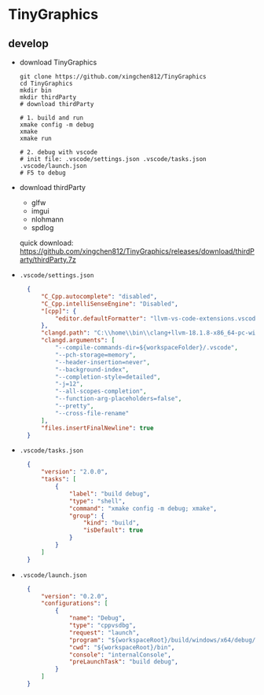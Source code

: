 # TinyGraphics

## develop

- download TinyGraphics
	```
	git clone https://github.com/xingchen812/TinyGraphics
	cd TinyGraphics
	mkdir bin
	mkdir thirdParty
	# download thirdParty

	# 1. build and run
	xmake config -m debug
	xmake
	xmake run

	# 2. debug with vscode
	# init file: .vscode/settings.json .vscode/tasks.json .vscode/launch.json
	# F5 to debug
	```

- download thirdParty
  - glfw
  - imgui
  - nlohmann
  - spdlog

  quick download: https://github.com/xingchen812/TinyGraphics/releases/download/thirdParty/thirdParty.7z

- `.vscode/settings.json`

  ```json
	{
		"C_Cpp.autocomplete": "disabled",
		"C_Cpp.intelliSenseEngine": "Disabled",
		"[cpp]": {
			"editor.defaultFormatter": "llvm-vs-code-extensions.vscode-clangd"
		},
		"clangd.path": "C:\\home\\bin\\clang+llvm-18.1.8-x86_64-pc-windows-msvc\\bin\\clangd.exe",
		"clangd.arguments": [
			"--compile-commands-dir=${workspaceFolder}/.vscode",
			"--pch-storage=memory",
			"--header-insertion=never",
			"--background-index",
			"--completion-style=detailed",
			"-j=12",
			"--all-scopes-completion",
			"--function-arg-placeholders=false",
			"--pretty",
			"--cross-file-rename"
		],
		"files.insertFinalNewline": true
	}
  ```

- `.vscode/tasks.json`

  ```json
	{
		"version": "2.0.0",
		"tasks": [
			{
				"label": "build debug",
				"type": "shell",
				"command": "xmake config -m debug; xmake",
				"group": {
					"kind": "build",
					"isDefault": true
				}
			}
		]
	}
  ```

- `.vscode/launch.json`

  ```json
	{
		"version": "0.2.0",
		"configurations": [
			{
				"name": "Debug",
				"type": "cppvsdbg",
				"request": "launch",
				"program": "${workspaceRoot}/build/windows/x64/debug/TinyGraphics.exe",
				"cwd": "${workspaceRoot}/bin",
				"console": "internalConsole",
				"preLaunchTask": "build debug",
			}
		]
	}
  ```
